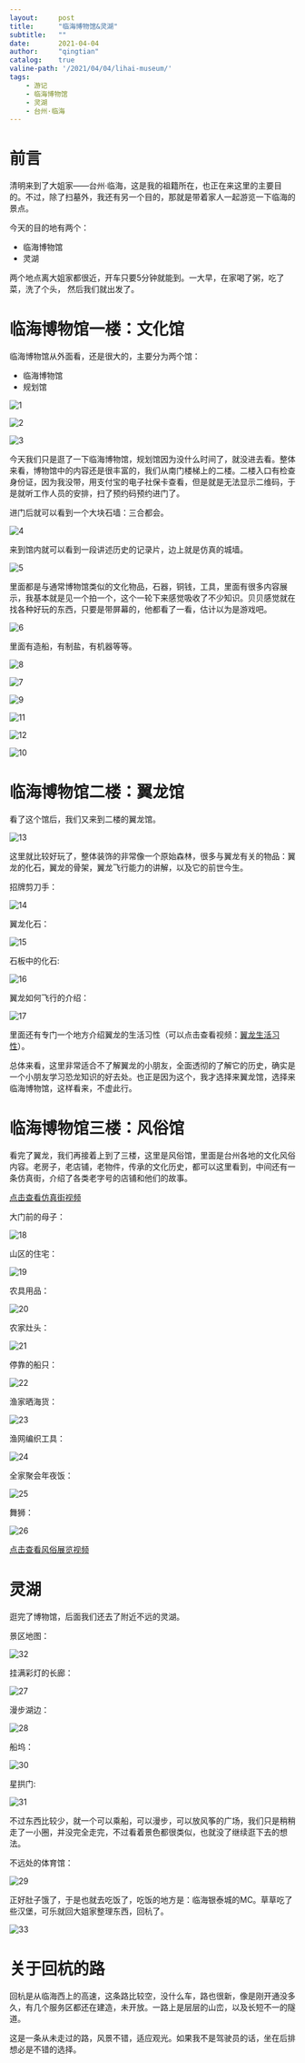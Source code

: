 ```yaml
---
layout:     post
title:      "临海博物馆&灵湖"
subtitle:   ""
date:       2021-04-04
author:     "qingtian"
catalog:    true
valine-path: '/2021/04/04/lihai-museum/'
tags:
    - 游记
    - 临海博物馆
    - 灵湖
    - 台州·临海
---
```


# 前言

清明来到了大姐家——台州·临海，这是我的祖籍所在，也正在来这里的主要目的。不过，除了扫墓外，我还有另一个目的，那就是带着家人一起游览一下临海的景点。

今天的目的地有两个：

* 临海博物馆
* 灵湖

两个地点离大姐家都很近，开车只要5分钟就能到。一大早，在家喝了粥，吃了菜，洗了个头， 然后我们就出发了。 

# 临海博物馆一楼：文化馆

临海博物馆从外面看，还是很大的，主要分为两个馆：

* 临海博物馆
* 规划馆


![1](/img/20210404/1.jpeg)

![2](/img/20210404/2.jpeg)

![3](/img/20210404/3.jpeg)

今天我们只是逛了一下临海博物馆，规划馆因为没什么时间了，就没进去看。整体来看，博物馆中的内容还是很丰富的，我们从南门楼梯上的二楼。二楼入口有检查身份证，因为我没带，用支付宝的电子社保卡查看，但是就是无法显示二维码，于是就听工作人员的安排，扫了预约码预约进门了。

进门后就可以看到一个大块石墙：三合都会。

![4](/img/20210404/4.jpeg)

来到馆内就可以看到一段讲述历史的记录片，边上就是仿真的城墙。

![5](/img/20210404/5.jpeg)

里面都是与通常博物馆类似的文化物品，石器，铜钱，工具，里面有很多内容展示，我基本就是见一个拍一个，这个一轮下来感觉吸收了不少知识。贝贝感觉就在找各种好玩的东西，只要是带屏幕的，他都看了一看，估计以为是游戏吧。 

![6](/img/20210404/6.jpeg)

里面有造船，有制盐，有机器等等。

![8](/img/20210404/8.jpeg)

![7](/img/20210404/7.jpeg)

![9](/img/20210404/9.jpeg)

![11](/img/20210404/11.jpeg)

![12](/img/20210404/12.jpeg)

![10](/img/20210404/10.jpeg)

# 临海博物馆二楼：翼龙馆

看了这个馆后，我们又来到二楼的翼龙馆。

![13](/img/20210404/13.jpeg)

这里就比较好玩了，整体装饰的非常像一个原始森林，很多与翼龙有关的物品：翼龙的化石，翼龙的骨架，翼龙飞行能力的讲解，以及它的前世今生。

招牌剪刀手：

![14](/img/20210404/14.jpeg)

翼龙化石：

![15](/img/20210404/15.jpeg)

石板中的化石:

![16](/img/20210404/16.jpeg)

翼龙如何飞行的介绍：

![17](/img/20210404/17.jpeg)

里面还有专门一个地方介绍翼龙的生活习性（可以点击查看视频：[翼龙生活习性](/img/20210404/1.mp4)）。

总体来看，这里非常适合不了解翼龙的小朋友，全面透彻的了解它的历史，确实是一个小朋友学习恐龙知识的好去处。也正是因为这个，我才选择来翼龙馆，选择来临海博物馆，这样看来，不虚此行。

# 临海博物馆三楼：风俗馆

看完了翼龙，我们再接着上到了三楼，这里是风俗馆，里面是台州各地的文化风俗内容。老房子，老店铺，老物件，传承的文化历史，都可以这里看到，中间还有一条仿真街，介绍了各类老字号的店铺和他们的故事。 

[点击查看仿真街视频](/img/20210404/2.mp4)

大门前的母子：

![18](/img/20210404/18.jpeg)

山区的住宅：

![19](/img/20210404/19.jpeg)

农具用品：

![20](/img/20210404/20.jpeg)

农家灶头：

![21](/img/20210404/21.jpeg)

停靠的船只：

![22](/img/20210404/22.jpeg)

渔家晒海货：

![23](/img/20210404/23.jpeg)

渔网编织工具：

![24](/img/20210404/24.jpeg)

全家聚会年夜饭：

![25](/img/20210404/25.jpeg)

舞狮：

![26](/img/20210404/26.jpeg)

[点击查看风俗展览视频](/img/20210404/3.mp4)

# 灵湖

逛完了博物馆，后面我们还去了附近不远的灵湖。

景区地图：

![32](/img/20210404/32.jpeg)

挂满彩灯的长廊：

![27](/img/20210404/27.jpeg)

漫步湖边：

![28](/img/20210404/28.jpeg)

船坞：

![30](/img/20210404/30.jpeg)

星拱门:

![31](/img/20210404/31.jpeg)


不过东西比较少，就一个可以乘船，可以漫步，可以放风筝的广场，我们只是稍稍走了一小圈，并没完全走完，不过看着景色都很类似，也就没了继续逛下去的想法。

不远处的体育馆：

![29](/img/20210404/29.jpeg)


正好肚子饿了，于是也就去吃饭了，吃饭的地方是：临海银泰城的MC。草草吃了些汉堡，可乐就回大姐家整理东西，回杭了。 

![33](/img/20210404/33.jpeg)

# 关于回杭的路

回杭是从临海西上的高速，这条路比较空，没什么车，路也很新，像是刚开通没多久，有几个服务区都还在建造，未开放。一路上是层层的山峦，以及长短不一的隧道。

这是一条从未走过的路，风景不错，适应观光。如果我不是驾驶员的话，坐在后排想必是不错的选择。



